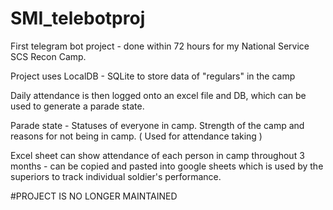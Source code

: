 # SMI_telebotproj

First telegram bot project - done within 72 hours for my National Service SCS Recon Camp.

Project uses LocalDB - SQLite to store data of "regulars" in the camp

Daily attendance is then logged onto an excel file and DB, which can be used to generate a parade state.

Parade state - Statuses of everyone in camp. Strength of the camp and reasons for not being in camp. ( Used for attendance taking ) 

Excel sheet can show attendance of each person in camp throughout 3 months - can be copied and pasted into google sheets which is used by the superiors to track individual soldier's performance.

#PROJECT IS NO LONGER MAINTAINED
